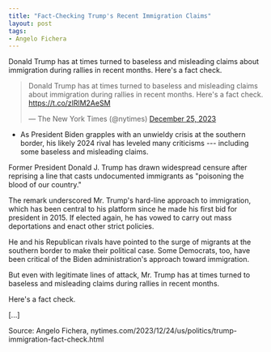 ```yaml
---
title: "Fact-Checking Trump's Recent Immigration Claims"
layout: post
tags:
- Angelo Fichera
---
```


Donald Trump has at times turned to baseless and misleading claims about immigration during rallies in recent months. Here's a fact check.

<blockquote class="twitter-tweet"><p lang="en" dir="ltr">Donald Trump has at times turned to baseless and misleading claims about immigration during rallies in recent months. Here's a fact check. <a href="https://t.co/zlRlM2AeSM">https://t.co/zlRlM2AeSM</a></p>&mdash; The New York Times (@nytimes) <a href="https://twitter.com/nytimes/status/1739164574706696582?ref_src=twsrc%5Etfw">December 25, 2023</a></blockquote> <script async src="https://platform.twitter.com/widgets.js" charset="utf-8"></script>

- As President Biden grapples with an unwieldy crisis at the southern border, his likely 2024 rival has leveled many criticisms --- including some baseless and misleading claims.

Former President Donald J. Trump has drawn widespread censure after reprising a line that casts undocumented immigrants as "poisoning the blood of our country."

The remark underscored Mr. Trump's hard-line approach to immigration, which has been central to his platform since he made his first bid for president in 2015. If elected again, he has vowed to carry out mass deportations and enact other strict policies.

He and his Republican rivals have pointed to the surge of migrants at the southern border to make their political case. Some Democrats, too, have been critical of the Biden administration's approach toward immigration.

But even with legitimate lines of attack, Mr. Trump has at times turned to baseless and misleading claims during rallies in recent months.

Here's a fact check.

[...]

Source: Angelo Fichera, nytimes.com/2023/12/24/us/politics/trump-immigration-fact-check.html
